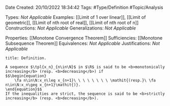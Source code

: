 <div class="topSpace"></div>

Date Created: 20/10/2022 18:34:42
Tags: #Type/Definition #Topic/Analysis

Types: <i>Not Applicable</i>
Examples: [[Limit of 1 over linear]], [[Limit of geometric]], [[Limit of nth root of real]], [[Limit of nth root of n]]
Constructions: <i>Not Applicable</i>
Generalizations: <i>Not Applicable</i>

Properties: [[Monotone Convergence Theorem]]
Sufficiencies: [[Monotone Subsequence Theorem]]
Equivalences: <i>Not Applicable</i>
Justifications: <i>Not Applicable</i>

``` ad-Definition
title: Definition.

A sequence $\tpl{x_n}_{n\in\N}$ in $\R$ is said to be <b>monotonically increasing</b> (resp. <b>decreasing</b>) if
$$\begin{equation}
    \fa n\in\N:x_n\leq x_{n+1}\ \ \ \ \ \ \ \ \mathit{(resp.}\ \fa n\in\N:x_n\geq x_{n+1}\mathit{)}.
\end{equation}$$
If the inequalities are strict, the sequence is said to be <b>strictly increasing</b> (resp. <b>decreasing</b>).

```
